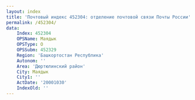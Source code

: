 ```yaml
---
layout: index
title: 'Почтовый индекс 452304: отделение почтовой связи Почты России'
permalink: /452304/
data:
    Index: 452304
    OPSName: Маядык
    OPSType: О
    OPSSubm: 452329
    Region: 'Башкортостан Республика'
    Autonom: ''
    Area: 'Дюртюлинский район'
    City: Маядык
    City1: ''
    ActDate: '20001030'
    IndexOld: ''
---
```

